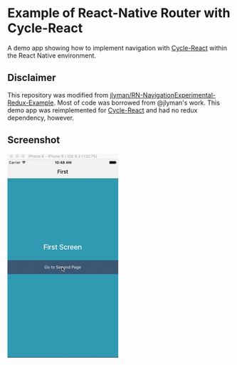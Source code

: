 # Example of React-Native Router with Cycle-React

A demo app showing how to implement navigation with [Cycle-React] within the React Native environment.

## Disclaimer

This repository was modified from [jlyman/RN-NavigationExperimental-Redux-Example](https://github.com/jlyman/RN-NavigationExperimental-Redux-Example).
Most of code was borrowed from @jlyman's work. This demo app was reimplemented for [Cycle-React] and had no redux dependency, however.

## Screenshot

![screencast](demo.gif?raw=true "Screencast of functionality")

[Cycle-React]: https://github.com/pH200/cycle-react
